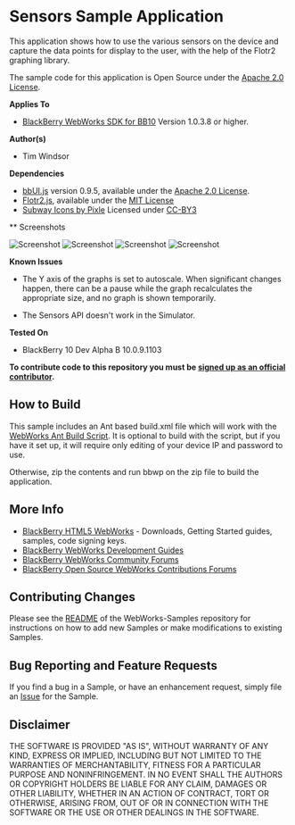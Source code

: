 # Sensors Sample Application

This application shows how to use the various sensors on the device and capture the data points for display to the user, with the help of the Flotr2 graphing library.

The sample code for this application is Open Source under the [Apache 2.0 License](http://www.apache.org/licenses/LICENSE-2.0.html).

**Applies To**

* [BlackBerry WebWorks SDK for BB10](https://developer.blackberry.com/html5/) Version 1.0.3.8 or higher.


**Author(s)** 

* Tim Windsor

**Dependencies**

* [bbUI.js](https://github.com/blackberry/bbUI.js) version 0.9.5, available under the [Apache 2.0 License](http://www.apache.org/licenses/LICENSE-2.0.html).
* [Flotr2.js](https://github.com/HumbleSoftware/Flotr2), available under the [MIT License]()
* [Subway Icons by Pixle](http://subway.pixle.pl/rim/) Licensed under [CC-BY3](http://creativecommons.org/licenses/by/3.0/)

** Screenshots 

![Screenshot](https://raw.github.com/blackberry/BB10-WebWorks-Samples/master/Sensors/screenshots/IMG_00000004.png)
![Screenshot](https://raw.github.com/blackberry/BB10-WebWorks-Samples/master/Sensors/screenshots/IMG_00000003.png)
![Screenshot](https://raw.github.com/blackberry/BB10-WebWorks-Samples/master/Sensors/screenshots/IMG_00000002.png)
![Screenshot](https://raw.github.com/blackberry/BB10-WebWorks-Samples/master/Sensors/screenshots/IMG_00000001.png)

**Known Issues**

* The Y axis of the graphs is set to autoscale. When significant changes happen, there can be a pause while the graph recalculates the appropriate size, and no graph is shown temporarily.

* The Sensors API doesn't work in the Simulator.

**Tested On**
* BlackBerry 10 Dev Alpha B 10.0.9.1103

**To contribute code to this repository you must be [signed up as an official contributor](http://blackberry.github.com/howToContribute.html).**

## How to Build

This sample includes an Ant based build.xml file which will work with the [WebWorks Ant Build Script](https://github.com/blackberry/BB10-WebWorks-Community-Samples/tree/master/Ant-Build-Script). It is optional to build with the script, but if you have it set up, it will require only editing of your device IP and password to use.

Otherwise, zip the contents and run bbwp on the zip file to build the application.

## More Info

* [BlackBerry HTML5 WebWorks](https://bdsc.webapps.blackberry.com/html5/) - Downloads, Getting Started guides, samples, code signing keys.
* [BlackBerry WebWorks Development Guides](https://bdsc.webapps.blackberry.com/html5/documentation)
* [BlackBerry WebWorks Community Forums](http://supportforums.blackberry.com/t5/Web-and-WebWorks-Development/bd-p/browser_dev)
* [BlackBerry Open Source WebWorks Contributions Forums](http://supportforums.blackberry.com/t5/BlackBerry-WebWorks/bd-p/ww_con)

## Contributing Changes

Please see the [README](https://github.com/blackberry/BB10-WebWorks-Samples) of the WebWorks-Samples repository for instructions on how to add new Samples or make modifications to existing Samples.


## Bug Reporting and Feature Requests

If you find a bug in a Sample, or have an enhancement request, simply file an [Issue](https://github.com/blackberry/BB10-WebWorks-Samples/issues) for the Sample.


## Disclaimer

THE SOFTWARE IS PROVIDED "AS IS", WITHOUT WARRANTY OF ANY KIND, EXPRESS OR IMPLIED, INCLUDING BUT NOT LIMITED TO THE WARRANTIES OF MERCHANTABILITY, FITNESS FOR A PARTICULAR PURPOSE AND NONINFRINGEMENT. IN NO EVENT SHALL THE AUTHORS OR COPYRIGHT HOLDERS BE LIABLE FOR ANY CLAIM, DAMAGES OR OTHER LIABILITY, WHETHER IN AN ACTION OF CONTRACT, TORT OR OTHERWISE, ARISING FROM, OUT OF OR IN CONNECTION WITH THE SOFTWARE OR THE USE OR OTHER DEALINGS IN THE SOFTWARE.
